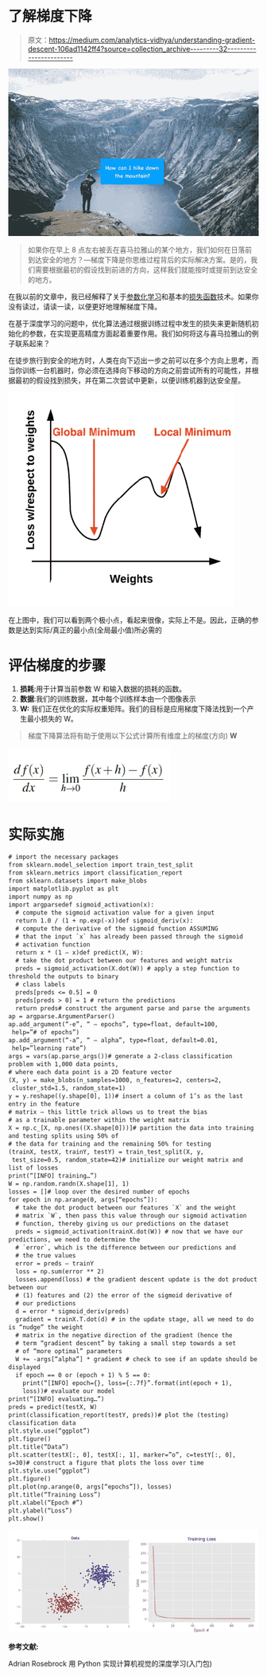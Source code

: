 # 了解梯度下降

> 原文：<https://medium.com/analytics-vidhya/understanding-gradient-descent-106ad1142ff4?source=collection_archive---------32----------------------->

![](img/4f040764294f3715bc2870fa12cd1315.png)

> 如果你在早上 8 点左右被丢在喜马拉雅山的某个地方，我们如何在日落前到达安全的地方？—梯度下降是你思维过程背后的实际解决方案。是的，我们需要根据最初的假设找到前进的方向，这样我们就能按时或提前到达安全的地方。

在我以前的文章中，我已经解释了关于[参数化学习](/analytics-vidhya/parameterized-learning-91f701f9cabb)和基本的[损失函数](/analytics-vidhya/loss-functions-multiclass-svm-loss-and-cross-entropy-loss-9190c68f13e0)技术。如果你没有读过，请读一读，以便更好地理解梯度下降。

在基于深度学习的问题中，优化算法通过根据训练过程中发生的损失来更新随机初始化的参数，在实现更高精度方面起着重要作用。我们如何将这与喜马拉雅山的例子联系起来？

在徒步旅行到安全的地方时，人类在向下迈出一步之前可以在多个方向上思考，而当你训练一台机器时，你必须在选择向下移动的方向之前尝试所有的可能性，并根据最初的假设找到损失，并在第二次尝试中更新，以便训练机器到达安全屋。

![](img/94ee14242f8567f3ad6a42624e2f9823.png)

在上图中，我们可以看到两个极小点，看起来很像，实际上不是。因此，正确的参数是达到实际/真正的最小点(全局最小值)所必需的

# **评估梯度的步骤**

1.  **损耗**:用于计算当前参数 W 和输入数据的损耗的函数。
2.  **数据**:我们的训练数据，其中每个训练样本由一个图像表示
3.  **W:** 我们正在优化的实际权重矩阵。我们的目标是应用梯度下降法找到一个产生最小损失的 W。

> 梯度下降算法将有助于使用以下公式计算所有维度上的梯度(方向) **W**

![](img/5d4a7e37869b244744c36c9afa32d27d.png)

# **实际实施**

```
# import the necessary packages
from sklearn.model_selection import train_test_split
from sklearn.metrics import classification_report
from sklearn.datasets import make_blobs
import matplotlib.pyplot as plt
import numpy as np
import argparsedef sigmoid_activation(x):
  # compute the sigmoid activation value for a given input
  return 1.0 / (1 + np.exp(-x))def sigmoid_deriv(x):
  # compute the derivative of the sigmoid function ASSUMING
  # that the input `x` has already been passed through the sigmoid
  # activation function
  return x * (1 — x)def predict(X, W):
  # take the dot product between our features and weight matrix
  preds = sigmoid_activation(X.dot(W)) # apply a step function to threshold the outputs to binary
  # class labels
  preds[preds <= 0.5] = 0
  preds[preds > 0] = 1 # return the predictions
  return preds# construct the argument parse and parse the arguments
ap = argparse.ArgumentParser()
ap.add_argument(“-e”, “ — epochs”, type=float, default=100,
 help=”# of epochs”)
ap.add_argument(“-a”, “ — alpha”, type=float, default=0.01,
 help=”learning rate”)
args = vars(ap.parse_args())# generate a 2-class classification problem with 1,000 data points,
# where each data point is a 2D feature vector
(X, y) = make_blobs(n_samples=1000, n_features=2, centers=2,
 cluster_std=1.5, random_state=1)
y = y.reshape((y.shape[0], 1))# insert a column of 1’s as the last entry in the feature
# matrix — this little trick allows us to treat the bias
# as a trainable parameter within the weight matrix
X = np.c_[X, np.ones((X.shape[0]))]# partition the data into training and testing splits using 50% of
# the data for training and the remaining 50% for testing
(trainX, testX, trainY, testY) = train_test_split(X, y,
 test_size=0.5, random_state=42)# initialize our weight matrix and list of losses
print(“[INFO] training…”)
W = np.random.randn(X.shape[1], 1)
losses = []# loop over the desired number of epochs
for epoch in np.arange(0, args[“epochs”]):
  # take the dot product between our features `X` and the weight
  # matrix `W`, then pass this value through our sigmoid activation
  # function, thereby giving us our predictions on the dataset
  preds = sigmoid_activation(trainX.dot(W)) # now that we have our predictions, we need to determine the
  # `error`, which is the difference between our predictions and
  # the true values
  error = preds — trainY
  loss = np.sum(error ** 2)
  losses.append(loss) # the gradient descent update is the dot product between our
  # (1) features and (2) the error of the sigmoid derivative of
  # our predictions
  d = error * sigmoid_deriv(preds)
  gradient = trainX.T.dot(d) # in the update stage, all we need to do is “nudge” the weight
  # matrix in the negative direction of the gradient (hence the
  # term “gradient descent” by taking a small step towards a set
  # of “more optimal” parameters
  W += -args[“alpha”] * gradient # check to see if an update should be displayed
  if epoch == 0 or (epoch + 1) % 5 == 0:
    print(“[INFO] epoch={}, loss={:.7f}”.format(int(epoch + 1),
    loss))# evaluate our model
print(“[INFO] evaluating…”)
preds = predict(testX, W)
print(classification_report(testY, preds))# plot the (testing) classification data
plt.style.use(“ggplot”)
plt.figure()
plt.title(“Data”)
plt.scatter(testX[:, 0], testX[:, 1], marker=”o”, c=testY[:, 0], s=30)# construct a figure that plots the loss over time
plt.style.use(“ggplot”)
plt.figure()
plt.plot(np.arange(0, args[“epochs”]), losses)
plt.title(“Training Loss”)
plt.xlabel(“Epoch #”)
plt.ylabel(“Loss”)
plt.show()
```

![](img/ebf752c7c247896ba8e01b9b980926a4.png)

**参考文献:**

Adrian Rosebrock 用 Python 实现计算机视觉的深度学习(入门包)